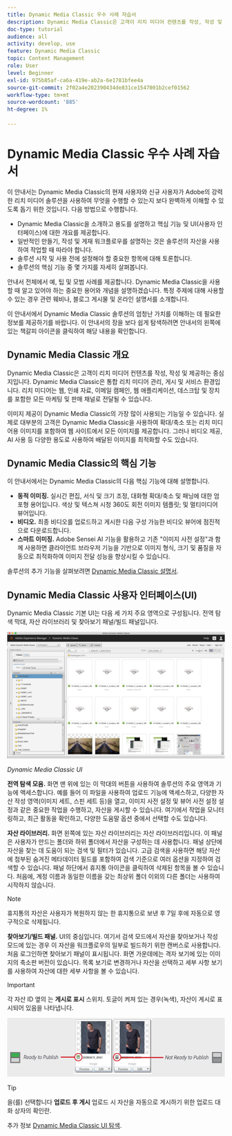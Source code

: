 ```yaml
---
title: Dynamic Media Classic 우수 사례 자습서
description: Dynamic Media Classic은 고객이 리치 미디어 컨텐츠를 작성, 작성 및 제공하는 중심지입니다. Dynamic Media Classic의 현재 및 새 사용자가 Adobe의 이 강력한 리치 미디어 솔루션을 사용하여 수행할 수 있는 작업을 보다 완벽하게 이해할 수 있도록 이 모범 사례 자습서가 만들어졌습니다. 이 자습서 부분에서는 Dynamic Media Classic이 무엇인지 알아보고 핵심 기능 및 사용자 인터페이스를 간략하게 살펴봅니다.
doc-type: tutorial
audience: all
activity: develop, use
feature: Dynamic Media Classic
topic: Content Management
role: User
level: Beginner
exl-id: 975b85af-ca6a-419e-ab2a-6e1781bfee4a
source-git-commit: 2f02a4e202390434de831ce1547001b2cef01562
workflow-type: tm+mt
source-wordcount: '885'
ht-degree: 1%

---
```


# Dynamic Media Classic 우수 사례 자습서

이 안내서는 Dynamic Media Classic의 현재 사용자와 신규 사용자가 Adobe의 강력한 리치 미디어 솔루션을 사용하여 무엇을 수행할 수 있는지 보다 완벽하게 이해할 수 있도록 돕기 위한 것입니다. 다음 방법으로 수행합니다.

- Dynamic Media Classic을 소개하고 용도를 설명하고 핵심 기능 및 UI(사용자 인터페이스)에 대한 개요를 제공합니다.
- 일반적인 만들기, 작성 및 게재 워크플로우를 설명하는 것은 솔루션의 자산을 사용하여 작업할 때 따라야 합니다.
- 솔루션 시작 및 사용 전에 설정해야 할 중요한 항목에 대해 토론합니다.
- 솔루션의 핵심 기능 중 몇 가지를 자세히 살펴봅니다.

안내서 전체에서 예, 팁 및 모범 사례를 제공합니다. Dynamic Media Classic을 사용할 때 알고 있어야 하는 중요한 용어와 개념을 설명하겠습니다. 특정 주제에 대해 사용할 수 있는 경우 관련 웨비나, 블로그 게시물 및 온라인 설명서를 소개합니다.

이 안내서에서 Dynamic Media Classic 솔루션의 엄청난 가치를 이해하는 데 필요한 정보를 제공하기를 바랍니다. 이 안내서의 장을 보다 쉽게 탐색하려면 안내서의 왼쪽에 있는 책갈피 아이콘을 클릭하여 해당 내용을 확인합니다.

## Dynamic Media Classic 개요

Dynamic Media Classic은 고객이 리치 미디어 컨텐츠를 작성, 작성 및 제공하는 중심지입니다. Dynamic Media Classic은 통합 리치 미디어 관리, 게시 및 서비스 환경입니다. 리치 미디어는 웹, 인쇄 자료, 이메일 캠페인, 웹 애플리케이션, 데스크탑 및 장치를 포함한 모든 마케팅 및 판매 채널로 전달될 수 있습니다.

이미지 제공이 Dynamic Media Classic의 가장 많이 사용되는 기능일 수 있습니다. 실제로 대부분의 고객은 Dynamic Media Classic을 사용하여 확대/축소 또는 리치 미디어용 이미지를 포함하여 웹 사이트에서 모든 이미지를 제공합니다. 그러나 비디오 제공, AI 사용 등 다양한 용도로 사용하여 배달된 이미지를 최적화할 수도 있습니다.

## Dynamic Media Classic의 핵심 기능

이 안내서에서는 Dynamic Media Classic의 다음 핵심 기능에 대해 설명합니다.

- **동적 이미징.** 실시간 편집, 서식 및 크기 조정, 대화형 확대/축소 및 패닝에 대한 엄포형 용어입니다. 색상 및 텍스쳐 시청 360도 회전 이미지 템플릿; 및 멀티미디어 뷰어입니다.
- **비디오.** 최종 비디오를 업로드하고 게시한 다음 구성 가능한 비디오 뷰어에 점진적으로 다운로드합니다.
- **스마트 이미징.** Adobe Sensei AI 기능을 활용하고 기존 &quot;이미지 사전 설정&quot;과 함께 사용하면 클라이언트 브라우저 기능을 기반으로 이미지 형식, 크기 및 품질을 자동으로 최적화하여 이미지 전달 성능을 향상시킬 수 있습니다.

솔루션의 추가 기능을 살펴보려면 [Dynamic Media Classic 설명서](https://experienceleague.adobe.com/docs/dynamic-media-classic/using/intro/introduction.html).

## Dynamic Media Classic 사용자 인터페이스(UI)

Dynamic Media Classic 기본 UI는 다음 세 가지 주요 영역으로 구성됩니다. 전역 탐색 막대, 자산 라이브러리 및 찾아보기 패널/빌드 패널입니다.

![이미지](assets/overview/overview-dmc-ui-ew.png)

_Dynamic Media Classic UI_

**전역 탐색 모음.** 화면 맨 위에 있는 이 막대의 버튼을 사용하여 솔루션의 주요 영역과 기능에 액세스합니다. 예를 들어 이 파일을 사용하여 업로드 기능에 액세스하고, 다양한 자산 작성 영역(이미지 세트, 스핀 세트 등)을 열고, 이미지 사전 설정 및 뷰어 사전 설정 설정과 같은 중요한 작업을 수행하고, 자산을 게시할 수 있습니다. 여기에서 작업을 모니터링하고, 최근 활동을 확인하고, 다양한 도움말 옵션 중에서 선택할 수도 있습니다.

**자산 라이브러리.** 화면 왼쪽에 있는 자산 라이브러리는 자산 라이브러리입니다. 이 패널은 사용자가 만드는 폴더와 하위 폴더에서 자산을 구성하는 데 사용합니다. 패널 상단에 자산을 찾는 데 도움이 되는 검색 및 필터가 있습니다. 고급 검색을 사용하면 해당 자산에 첨부된 숨겨진 메타데이터 필드를 포함하여 검색 기준으로 여러 옵션을 지정하여 검색할 수 있습니다. 패널 하단에서 휴지통 아이콘을 클릭하여 삭제된 항목을 볼 수 있습니다. 처음에, 계정 이름과 동일한 이름을 갖는 최상위 폴더 이외의 다른 폴더는 사용하여 시작하지 않습니다.

>[!NOTE]
>
>휴지통의 자산은 사용자가 복원하지 않는 한 휴지통으로 보낸 후 7일 후에 자동으로 영구적으로 삭제됩니다.

**찾아보기/빌드 패널.** UI의 중심입니다. 여기서 검색 모드에서 자산을 찾아보거나 작성 모드에 있는 경우 이 자산을 워크플로우의 일부로 빌드하기 위한 캔버스로 사용합니다. 처음 로그인하면 찾아보기 패널이 표시됩니다. 화면 가운데에는 격자 보기에 있는 이미지의 축소판 버전이 있습니다. 목록 보기로 변경하거나 자산을 선택하고 세부 사항 보기를 사용하여 자산에 대한 세부 사항을 볼 수 있습니다.

>[!IMPORTANT]
>
>각 자산 ID 옆의 는 **게시로 표시** 스위치. 토글이 켜져 있는 경우(녹색), 자산이 게시로 표시되어 있음을 나타냅니다.

![이미지](assets/overview/overview-mark-for-publish.png)

>[!TIP]
>
>을(를) 선택합니다 **업로드 후 게시** 업로드 시 자산을 자동으로 게시하기 위한 업로드 대화 상자의 확인란.

추가 정보 [Dynamic Media Classic UI 탐색](https://experienceleague.adobe.com/docs/dynamic-media-classic/using/getting-started/navigation-basics.html).
